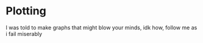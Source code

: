 # Plotting
I was told to make graphs that might blow your minds, idk how, follow me as i fail miserably
